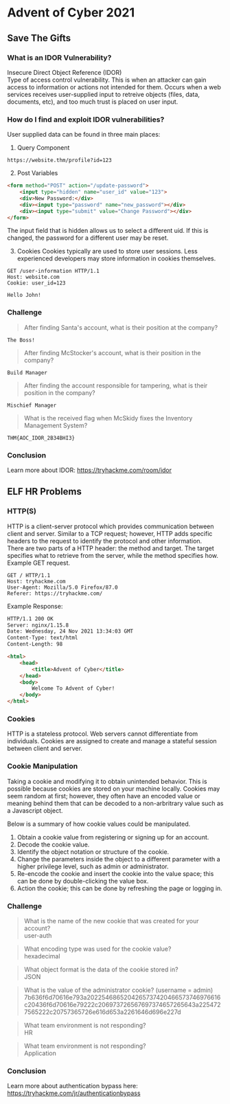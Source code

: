 # Advent of Cyber 2021

## Save The Gifts

### What is an IDOR Vulnerability?
Insecure Direct Object Reference (IDOR)<br>
Type of access control vulnerability. This is when an attacker can gain access to information or actions not intended for them. Occurs when a web services receives user-supplied input to retreive objects (files, data, documents, etc), and too much trust is placed on user input.<br>

### How do I find and exploit IDOR vulnerabilities?
User supplied data can be found in three main places:<br>
1. Query Component
```
https://website.thm/profile?id=123
```

2. Post Variables
```html
<form method="POST" action="/update-password">
	<input type="hidden" name="user_id" value="123">
	<div>New Password:</div>
	<div><input type="password" name="new_password"></div>
	<div><input type="submit" value="Change Password"></div>
</form>
```
The input field that is hidden allows us to select a different uid. If this is changed, the password for a different user may be reset.<br>

3. Cookies
Cookies typically are used to store user sessions. Less experienced developers may store information in cookies themselves.
```
GET /user-information HTTP/1.1
Host: website.com
Cookie: user_id=123

Hello John!
```

### Challenge
> After finding Santa's account, what is their position at the company?
```
The Boss!
```
> After finding McStocker's account, what is their position in the company?
```
Build Manager
```
> After finding the account responsible for tampering, what is their position in the company?
```
Mischief Manager
```
> What is the received flag when McSkidy fixes the Inventory Management System?
```
THM{AOC_IDOR_2B34BHI3}
```

### Conclusion
Learn more about IDOR: https://tryhackme.com/room/idor

## ELF HR Problems

### HTTP(S)
HTTP is a client-server protocol which provides communication between client and server. Similar to a TCP request; however, HTTP adds specific headers to the request to identify the protocol and other information.<br>
There are two parts of a HTTP header: the method and target. The target specifies what to retrieve from the server, while the method specifies how. 
Example GET request.
```
GET / HTTP/1.1
Host: tryhackme.com
User-Agent: Mozilla/5.0 Firefox/87.0
Referer: https://tryhackme.com/
```
Example Response:
```HTML
HTTP/1.1 200 OK
Server: nginx/1.15.8
Date: Wednesday, 24 Nov 2021 13:34:03 GMT
Content-Type: text/html
Content-Length: 98

<html>
	<head>
	    <title>Advent of Cyber</title>
	</head>
	<body>
	    Welcome To Advent of Cyber!
	</body>
</html>
```

### Cookies
HTTP is a stateless protocol. Web servers cannot differentiate from individuals. Cookies are assigned to create and manage a stateful session between client and server.<br>

### Cookie Manipulation
Taking a cookie and modifying it to obtain unintended behavior. This is possible because cookies are stored on your machine locally. Cookies may seem random at first; however, they often have an encoded value or meaning behind them that can be decoded to a non-arbritrary value such as a Javascript object.<br>

Below is a summary of how cookie values could be manipulated.<br>
1. Obtain a cookie value from registering or signing up for an account.
2. Decode the cookie value.
3. Identify the object notation or structure of the cookie.
4. Change the parameters inside the object to a different parameter with a higher privilege level, such as admin or administrator.
5. Re-encode the cookie and insert the cookie into the value space; this can be done by double-clicking the value box.
6. Action the cookie; this can be done by refreshing the page or logging in.

### Challenge

> What is the name of the new cookie that was created for your account?<br>
user-auth<br>

> What encoding type was used for the cookie value?<br>
hexadecimal<br>

> What object format is the data of the cookie stored in?<br>
JSON<br>

> What is the value of the administrator cookie? (username = admin)<br>
7b636f6d70616e793a2022546865204265737420466573746976616c20436f6d70616e79222c206973726567697374657265643a2254727565222c20757365726e616d653a2261646d696e227d<br>

> What team environment is not responding?<br>
HR<br>

> What team environment is not responding?<br>
Application<br>

### Conclusion
Learn more about authentication bypass here: https://tryhackme.com/jr/authenticationbypass  
